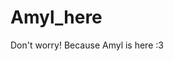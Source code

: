 # Amyl_here
Don't worry! Because Amyl is here :3
<!---
Amyl11/Amyl11 is a ✨ special ✨ repository because its `README.md` (this file) appears on your GitHub profile.
You can click the Preview link to take a look at your changes.
--->
